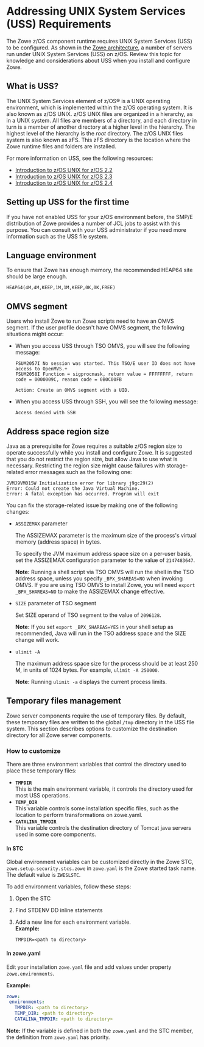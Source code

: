 # Addressing UNIX System Services (USS) Requirements

The Zowe z/OS component runtime requires UNIX System Services (USS) to be configured. As shown in the [Zowe architecture](../getting-started/zowe-architecture.md), a number of servers run under UNIX System Services (USS) on z/OS. Review this topic for knowledge and considerations about USS when you install and configure Zowe.

## What is USS?

The UNIX System Services element of z/OS® is a UNIX operating environment, which is implemented within the z/OS operating system. It is also known as z/OS UNIX. z/OS UNIX files are organized in a hierarchy, as in a UNIX system.  All files are members of a directory, and each directory in turn is a member of another directory at a higher level in the hierarchy. The highest level of the hierarchy is the *root* directory. The z/OS UNIX files system is also known as zFS. This zFS directory is the location where the Zowe runtime files and folders are installed.

For more information on USS, see the following resources:

- [Introduction to z/OS UNIX for z/OS 2.2](https://www.ibm.com/support/knowledgecenter/SSLTBW_2.2.0/com.ibm.zos.v2r2.bpxb200/int.htm)
- [Introduction to z/OS UNIX for z/OS 2.3](https://www.ibm.com/support/knowledgecenter/SSLTBW_2.3.0/com.ibm.zos.v2r3.bpxb200/int.htm)
- [Introduction to z/OS UNIX for z/OS 2.4](https://www.ibm.com/support/knowledgecenter/SSLTBW_2.4.0/com.ibm.zos.v2r4.bpxb200/int.htm)

## Setting up USS for the first time

If you have not enabled USS for your z/OS environment before, the SMP/E distribution of Zowe provides a number of JCL jobs to assist with this purpose. You can consult with your USS administrator if you need more information such as the USS file system.

## Language environment

To ensure that Zowe has enough memory, the recommended HEAP64 site should be large enough.

```
HEAP64(4M,4M,KEEP,1M,1M,KEEP,0K,0K,FREE)
```

## OMVS segment

Users who install Zowe to run Zowe scripts need to have an OMVS segment. If the user profile doesn't have OMVS segment, the following situations might occur:

- When you access USS through TSO OMVS, you will see the following message:

   ```
   FSUM2057I No session was started. This TSO/E user ID does not have access to OpenMVS.+
   FSUM2058I Function = sigprocmask, return value = FFFFFFFF, return code = 0000009C, reason code = 0B0C00FB

   Action: Create an OMVS segment with a UID.
   ```

- When you access USS through SSH, you will see the following message:

   ```
   Access denied with SSH
   ```

## Address space region size

Java as a prerequisite for Zowe requires a suitable z/OS region size to operate successfully while you install and configure Zowe. It is suggested that you do not restrict the region size, but allow Java to use what is necessary. Restricting the region size might cause failures with storage-related error messages such as the following one:

```
JVMJ9VM015W Initialization error for library j9gc29(2)
Error: Could not create the Java Virtual Machine.
Error: A fatal exception has occurred. Program will exit
```

You can fix the storage-related issue by making one of the following changes:

- `ASSIZEMAX` parameter

   The ASSIZEMAX parameter is the maximum size of the process's virtual memory (address space) in bytes.

   To specify the JVM maximum address space size on a per-user basis, set the ASSIZEMAX configuration parameter to the value of `2147483647`.

   **Note:** Running a shell script via TSO OMVS will run the shell in the TSO address space, unless you specify `_BPX_SHAREAS=NO` when invoking OMVS. If you are using TSO OMVS to install Zowe, you will need `export _BPX_SHAREAS=NO` to make the ASSIZEMAX change effective.

- `SIZE` parameter of TSO segment

   Set SIZE operand of TSO segment to the value of `2096128`.

   **Note:** If you set `export _BPX_SHAREAS=YES` in your shell setup as recommended, Java will run in the TSO address space and the SIZE change will work.

- `ulimit -A`

   The maximum address space size for the process should be at least 250 M, in units of 1024 bytes. For example, `ulimit -A 250000`.

   **Note:** Running `ulimit -a` displays the current process limits.

## Temporary files management

Zowe server components require the use of temporary files. By default, these temporary files are written to the global `/tmp` directory in the USS file system.
This section describes options to customize the destination directory for all Zowe server components.

### How to customize

There are three environment variables that control the directory used to place these temporary files:

- **`TMPDIR`**  
 This is the main environment variable, it controls the directory used for most USS operations.
- **`TEMP_DIR`**  
 This variable controls some installation specific files, such as the location to perform transformations on zowe.yaml.
- **`CATALINA_TMPDIR`**  
 This variable controls the destination directory of Tomcat java servers used in some core components.

#### In STC

Global environment variables can be customized directly in the Zowe STC, `zowe.setup.security.stcs.zowe` in `zowe.yaml` is the Zowe started task name. The default value is `ZWESLSTC`.

To add environment variables, follow these steps:

1. Open the STC

2. Find STDENV DD inline statements

3. Add a new line for each environment variable.  
**Example:**
  
   ```text
   TMPDIR=<path to directory>
   ```

#### In zowe.yaml

Edit your installation `zowe.yaml` file and add values under property `zowe.environments`. 

**Example:**

```yaml
zowe:
 environments:
   TMPDIR: <path to directory>
   TEMP_DIR: <path to directory>
   CATALINA_TMPDIR: <path to directory>
```

**Note:** If the variable is defined in both the `zowe.yaml` and the STC member, the definition from `zowe.yaml` has priority.

